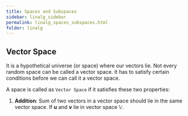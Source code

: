 ```yaml
---
title: Spaces and Subspaces
sidebar: linalg_sidebar
permalink: linalg_spaces_subspaces.html
folder: linalg
---
```


## Vector Space
It is a hypothetical universe (or space) where our vectors lie. 
Not every random space can be called a vector space.
It has to satisfy certain conditions before we can call it a vector space.

A space is called as `Vector Space` if it satisfies these two properties:
1. **Addition**: Sum of two vectors in a vector space should lie in the same vector space.
If **u** and **v** lie in vector space 𝕍.
